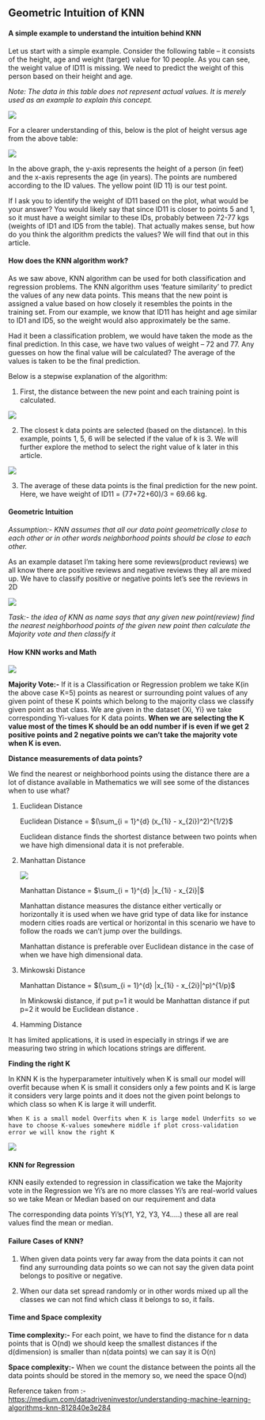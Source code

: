 ## Geometric Intuition of KNN

#### A simple example to understand the intuition behind KNN

Let us start with a simple example. Consider the following table – it consists of the height, age and weight (target) value for 10 people. As you can see, the weight value of ID11 is missing. We need to predict the weight of this person based on their height and age.

*Note: The data in this table does not represent actual values. It is merely used as an example to explain this concept.*

![](images/fig_5.jpeg)

For a clearer understanding of this, below is the plot of height versus age from the above table:

![](images/fig_6.jpeg)

In the above graph, the y-axis represents the height of a person (in feet) and the x-axis represents the age (in years). The points are numbered according to the ID values. The yellow point (ID 11) is our test point.

If I ask you to identify the weight of ID11 based on the plot, what would be your answer? You would likely say that since ID11 is closer to points 5 and 1, so it must have a weight similar to these IDs, probably between 72-77 kgs (weights of ID1 and ID5 from the table). That actually makes sense, but how do you think the algorithm predicts the values? We will find that out in this article.

#### How does the KNN algorithm work?

As we saw above, KNN algorithm can be used for both classification and regression problems. The KNN algorithm uses ‘feature similarity’ to predict the values of any new data points. This means that the new point is assigned a value based on how closely it resembles the points in the training set. From our example, we know that ID11 has height and age similar to ID1 and ID5, so the weight would also approximately be the same.

Had it been a classification problem, we would have taken the mode as the final prediction. In this case, we have two values of weight – 72 and 77. Any guesses on how the final value will be calculated? The average of the values is taken to be the final prediction.

Below is a stepwise explanation of the algorithm:

1. First, the distance between the new point and each training point is calculated.

![](images/fig_7.jpeg)

2. The closest k data points are selected (based on the distance). In this example, points 1, 5, 6 will be selected if the value of k is 3. We will further explore the method to select the right value of k later in this article.

![](images/fig_8.jpeg)

3. The average of these data points is the final prediction for the new point. Here, we have weight of ID11 = (77+72+60)/3 = 69.66 kg.

#### Geometric Intuition

*Assumption:- KNN assumes that all our data point geometrically close to each other or in other words neighborhood points should be close to each other.*

As an example dataset I’m taking here some reviews(product reviews) we all know there are positive reviews and negative reviews they all are mixed up. We have to classify positive or negative points let’s see the reviews in 2D

![](images/fig_1.jpeg)

*Task:- the idea of KNN as name says that any given new point(review) find the nearest neighborhood points of the given new point then calculate the Majority vote and then classify it*

#### How KNN works and Math

![](images/fig_2.jpeg)

**Majority Vote:-** If it is a Classification or Regression problem we take K(in the above case K=5) points as nearest or surrounding point values of any given point of these K points which belong to the majority class we classify given point as that class. We are given in the dataset {Xi, Yi} we take corresponding Yi-values for K data points. **When we are selecting the K value most of the times K should be an odd number if is even if we get 2 positive points and 2 negative points we can’t take the majority vote when K is even.**

**Distance measurements of data points?**

We find the nearest or neighborhood points using the distance there are a lot of distance available in Mathematics we will see some of the distances when to use what?

1. Euclidean Distance
   
   Euclidean Distance = $(\sum_{i = 1}^{d} (x_{1i} - x_{2i})^2)^{1/2}$

   Euclidean distance finds the shortest distance between two points when we have high dimensional data it is not preferable.

2. Manhattan Distance
   
   ![](images/fig_3.jpeg)

   Manhattan Distance = $\sum_{i = 1}^{d} |x_{1i} - x_{2i}|$

    Manhattan distance measures the distance either vertically or horizontally it is used when we have grid type of data like for instance modern cities roads are vertical or horizontal in this scenario we have to follow the roads we can’t jump over the buildings.

    Manhattan distance is preferable over Euclidean distance in the case of when we have high dimensional data.

3. Minkowski Distance

    Manhattan Distance = $(\sum_{i = 1}^{d} |x_{1i} - x_{2i}|^p)^{1/p}$

    In Minkowski distance, if put p=1 it would be Manhattan distance if put p=2 it would be Euclidean distance .

4. Hamming Distance

It has limited applications, it is used in especially in strings if we are measuring two string in which locations strings are different.

**Finding the right K**

In KNN K is the hyperparameter intuitively when K is small our model will overfit because when K is small it considers only a few points and K is large it considers very large points and it does not the given point belongs to which class so when K is large it will underfit.

    When K is a small model Overfits when K is large model Underfits so we have to choose K-values somewhere middle if plot cross-validation error we will know the right K

![](images/fig_4.jpeg)

#### KNN for Regression

KNN easily extended to regression in classification we take the Majority vote in the Regression we Yi’s are no more classes Yi’s are real-world values so we take Mean or Median based on our requirement and data

The corresponding data points Yi’s(Y1, Y2, Y3, Y4…..) these all are real values find the mean or median.

#### Failure Cases of KNN?

1. When given data points very far away from the data points it can not find any surrounding data points so we can not say the given data point belongs to positive or negative.

2. When our data set spread randomly or in other words mixed up all the classes we can not find which class it belongs to so, it fails.

#### Time and Space complexity

**Time complexity:-** For each point, we have to find the distance for n data points that is O(nd) we should keep the smallest distances if the d(dimension) is smaller than n(data points) we can say it is O(n)

**Space complexity:-** When we count the distance between the points all the data points should be stored in the memory so, we need the space O(nd)

Reference taken from :- https://medium.com/datadriveninvestor/understanding-machine-learning-algorithms-knn-812840e3e284 